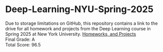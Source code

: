 # Deep-Learning-NYU-Spring-2025
Due to storage limitations on GitHub, this repository contains a link to the drive for all homework and projects from the Deep Learning course in Spring 2025 at New York University.
[Homeworks, and Projects](https://drive.google.com/drive/folders/18C6oH5TqdUlAoLAvuVt-UfoQ1cxJvNG2?usp=sharing)     
Final Grade: A    
Total Score: 96.5     
